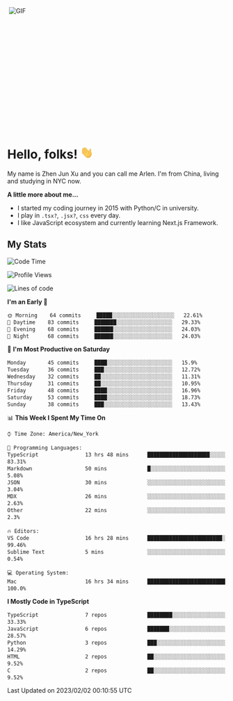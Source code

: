 <img align="right" alt="GIF" src="https://media.giphy.com/media/xUA7bdpLxQhsSQdyog/giphy.gif" width="500" height="320" />

# Hello, folks! <img src="https://raw.githubusercontent.com/arlenxuzj/arlenxuzj/master/assets/wave.gif" width="30px">

My name is Zhen Jun Xu and you can call me Arlen. I'm from China, living and studying in NYC now.

**A little more about me...**

 - I started my coding journey in 2015 with Python/C in university.
 - I play in `.tsx?`, `.jsx?`, `css` every day.
 - I like JavaScript ecosystem and currently learning Next.js Framework.

## My Stats

<!--START_SECTION:waka-->
![Code Time](http://img.shields.io/badge/Code%20Time-3%2C016%20hrs%205%20mins-blue)

![Profile Views](http://img.shields.io/badge/Profile%20Views-4-blue)

![Lines of code](https://img.shields.io/badge/From%20Hello%20World%20I%27ve%20Written-323%20Thousand%20lines%20of%20code-blue)

**I'm an Early 🐤** 

```text
🌞 Morning    64 commits     █████░░░░░░░░░░░░░░░░░░░░   22.61% 
🌆 Daytime    83 commits     ███████░░░░░░░░░░░░░░░░░░   29.33% 
🌃 Evening    68 commits     ██████░░░░░░░░░░░░░░░░░░░   24.03% 
🌙 Night      68 commits     ██████░░░░░░░░░░░░░░░░░░░   24.03%

```
📅 **I'm Most Productive on Saturday** 

```text
Monday       45 commits     ████░░░░░░░░░░░░░░░░░░░░░   15.9% 
Tuesday      36 commits     ███░░░░░░░░░░░░░░░░░░░░░░   12.72% 
Wednesday    32 commits     ██░░░░░░░░░░░░░░░░░░░░░░░   11.31% 
Thursday     31 commits     ██░░░░░░░░░░░░░░░░░░░░░░░   10.95% 
Friday       48 commits     ████░░░░░░░░░░░░░░░░░░░░░   16.96% 
Saturday     53 commits     ████░░░░░░░░░░░░░░░░░░░░░   18.73% 
Sunday       38 commits     ███░░░░░░░░░░░░░░░░░░░░░░   13.43%

```


📊 **This Week I Spent My Time On** 

```text
⌚︎ Time Zone: America/New_York

💬 Programming Languages: 
TypeScript               13 hrs 48 mins      ████████████████████░░░░░   83.31% 
Markdown                 50 mins             █░░░░░░░░░░░░░░░░░░░░░░░░   5.08% 
JSON                     30 mins             ░░░░░░░░░░░░░░░░░░░░░░░░░   3.04% 
MDX                      26 mins             ░░░░░░░░░░░░░░░░░░░░░░░░░   2.63% 
Other                    22 mins             ░░░░░░░░░░░░░░░░░░░░░░░░░   2.3%

🔥 Editors: 
VS Code                  16 hrs 28 mins      ████████████████████████░   99.46% 
Sublime Text             5 mins              ░░░░░░░░░░░░░░░░░░░░░░░░░   0.54%

💻 Operating System: 
Mac                      16 hrs 34 mins      █████████████████████████   100.0%

```

**I Mostly Code in TypeScript** 

```text
TypeScript               7 repos             ████████░░░░░░░░░░░░░░░░░   33.33% 
JavaScript               6 repos             ███████░░░░░░░░░░░░░░░░░░   28.57% 
Python                   3 repos             ███░░░░░░░░░░░░░░░░░░░░░░   14.29% 
HTML                     2 repos             ██░░░░░░░░░░░░░░░░░░░░░░░   9.52% 
C                        2 repos             ██░░░░░░░░░░░░░░░░░░░░░░░   9.52%

```



 Last Updated on 2023/02/02 00:10:55 UTC
<!--END_SECTION:waka-->
